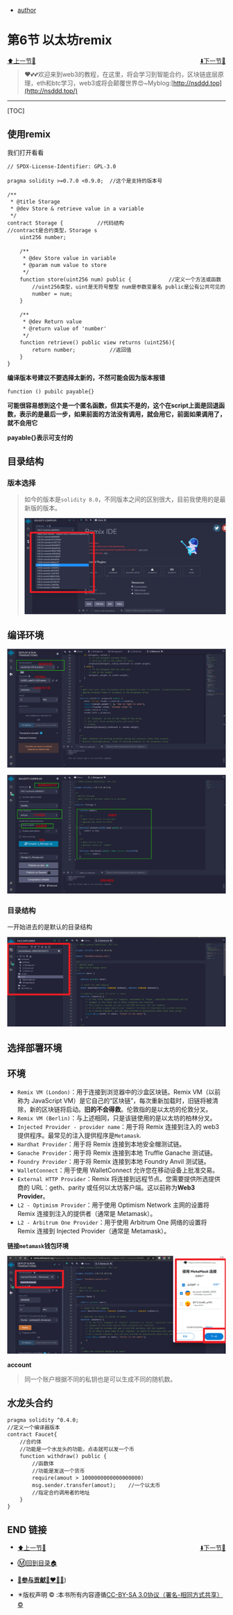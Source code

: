 + [author](http://nsddd.top)

# 第6节 以太坊remix

<div><a href = '5.md' style='float:left'>⬆️上一节🔗</a><a href = '7.md' style='float: right'>⬇️下一节🔗</a></div>
<br>

> ❤️💕💕欢迎来到web3的教程，在这里，将会学习到智能合约，区块链底层原理，eth和btc学习，web3或将会颠覆世界😍~Myblog:[http://nsddd.top](http://nsddd.top/)

---
[TOC]



## 使用remix

我们打开看看

```solidity
// SPDX-License-Identifier: GPL-3.0

pragma solidity >=0.7.0 <0.9.0;  //这个是支持的版本号

/**
 * @title Storage
 * @dev Store & retrieve value in a variable
 */
contract Storage {           //代码结构
//contract是合约类型，Storage s
    uint256 number;

    /**
     * @dev Store value in variable
     * @param num value to store
     */
    function store(uint256 num) public {            //定义一个方法或函数
        //uint256类型，uint是无符号整型 num是参数变量名 public是公有公共可见的
        number = num;
    }

    /**
     * @dev Return value 
     * @return value of 'number'
     */
    function retrieve() public view returns (uint256){
        return number;           //返回值
    }
}
```

**编译版本号建议不要选择太新的，不然可能会因为版本报错**

```
function () pubilc payable{}
```

**可能很容易想到这个是一个匿名函数，但其实不是的，这个在script上面是回退函数，表示的是最后一步，如果前面的方法没有调用，就会用它，前面如果调用了，就不会用它**

**payable{}表示可支付的**



## 目录结构

### 版本选择

> 如今的版本是`solidity 8.0`，不同版本之间的区别很大，目前我使用的是最新版的版本。
>
> ![image-20221008221052276](./images/image-20221008221052276.png)





## 编译环境

![image-20220324210228983](./images/XleE45iJvWtN7V8.png)

![sol](./images/Sp2hZHPLxBwGnl3.png)



### 目录结构

一开始进去的是默认的目录结构

![image-20221009144719561](./images/image-20221009144719561.png)



## 选择部署环境

## 环境

+ `Remix VM (London)`：用于连接到浏览器中的沙盒区块链。Remix VM（以前称为 JavaScript VM）是它自己的“区块链”，每次重新加载时，旧链将被清除，新的区块链将启动。**旧的不会得救**。伦敦指的是以太坊的伦敦分叉。
+ `Remix VM (Berlin)`：与上述相同，只是该链使用的是以太坊的柏林分叉。
+ `Injected Provider - provider name`：用于将 Remix 连接到注入的 web3 提供程序。最常见的注入提供程序是`Metamask`.
+ `Hardhat Provider`：用于将 Remix 连接到本地安全帽测试链。
+ `Ganache Provider`：用于将 Remix 连接到本地 Truffle Ganache 测试链。
+ `Foundry Provider`：用于将 Remix 连接到本地 Foundry Anvil 测试链。
+ `WalletConnect`：用于使用 WalletConnect 允许您在移动设备上批准交易。
+ `External HTTP Provider`：Remix 将连接到远程节点。您需要提供所选提供商的 URL：geth、parity 或任何以太坊客户端。这以前称为**Web3 Provider**。
+ `L2 - Optimism Provider`：用于使用 Optimism Network 主网的设置将 Remix 连接到注入的提供者（通常是 Metamask）。
+ `L2 - Arbitrum One Provider`：用于使用 Arbitrum One 网络的设置将 Remix 连接到 Injected Provider（通常是 Metamask）。



**链接`metamask`钱包环境**

![image-20221009145116939](./images/image-20221009145116939.png)



**account**

> 同一个账户根据不同的私钥也是可以生成不同的随机数。



## 水龙头合约

```solidity
pragma solidity ^0.4.0;
//定义一个编译器版本
contract Faucet{
    //合约体
    //功能是一个水龙头的功能，点击就可以发一个币
    function withdraw() public {
        //函数体
        //功能是发送一个货币
        require(amout > 1000000000000000000)
        msg.sender.transfer(amout);    //一个以太币
        //指定合约调用者的地址
    }
}
```





## END 链接
<ul><li><div><a href = '5.md' style='float:left'>⬆️上一节🔗</a><a href = '7.md' style='float: right'>⬇️下一节🔗</a></div></li></ul>

+ [Ⓜ️回到目录🏠](../README.md)

+ [**🫵参与贡献💞❤️‍🔥💖**](https://nsddd.top/archives/contributors))

+ ✴️版权声明 &copy; :本书所有内容遵循[CC-BY-SA 3.0协议（署名-相同方式共享）&copy;](http://zh.wikipedia.org/wiki/Wikipedia:CC-by-sa-3.0协议文本) 

